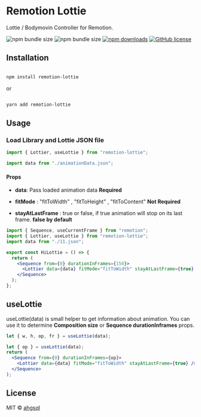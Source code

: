 # Remotion Lottie

Lottie / Bodymovin Controller for Remotion.

![npm bundle size](https://img.shields.io/bundlephobia/min/remotion-lottie) ![npm bundle size](https://img.shields.io/bundlephobia/minzip/remotion-lottie) [![npm downloads](https://img.shields.io/npm/dt/remotion-keyframes)](https://www.npmjs.com/package/remotion-lottie) [![GitHub license](https://img.shields.io/badge/license-MIT-blue.svg)](https://github.com/facebook/react/blob/master/LICENSE)

## Installation

```bash

npm install remotion-lottie

```

or

```bash

yarn add remotion-lottie

```

## Usage

### Load Library and Lottie JSON file

```jsx
import { Lottier, useLottie } from "remotion-lottie";

import data from "./animationData.json";
```

#### Props

- **data**: Pass loaded animation data **Required**

- **fitMode** : "fitToWidth" , "fitToHeight" , "fitToContent" **Not Required**

- **stayAtLastFrame** : true or false, if true animation will stop on its last frame. **false by default**

```jsx
import { Sequence, useCurrentFrame } from "remotion";
import { Lottier, useLottie } from "remotion-lottie";
import data from "./11.json";

export const HiLottie = () => {
  return (
    <Sequence from={0} durationInFrames={150}>
      <Lottier data={data} fitMode="fitToWidth" stayAtLastFrame={true} />
    </Sequence>
  );
};
```

## useLottie

useLottie(data) is small helper to get information about animation.
You can use it to determine **Composition size** or **Sequence durationInframes** props.

```jsx
let { w, h, op, fr } = useLottie(data);
```

```jsx
let { op } = useLottie(data);
return (
  <Sequence from={0} durationInFrames={op}>
    <Lottier data={data} fitMode="fitToWidth" stayAtLastFrame={true} />
  </Sequence>
);
```

## License

MIT © [ahgsql](https://github.com/ahgsql)
